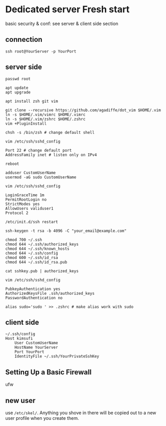 # Dedicated server Fresh start
basic security & conf: see server & client side section

## connection
```
ssh root@YourServer -p YourPort
```

## server side
```
passwd root
```
```
apt update
apt upgrade
```
```
apt install zsh git vim
```
```
git clone --recursive https://github.com/agadiffe/dot_vim $HOME/.vim
ln -s $HOME/.vim/vimrc $HOME/.vimrc
ln -s $HOME/.vim/zshrc $HOME/.zshrc
vim +PluginInstall
```
```
chsh -s /bin/zsh # change default shell
```
```
vim /etc/ssh/sshd_config

Port 22 # change default port  
AddressFamily inet # listen only on IPv4  
```
```
reboot
```
```
adduser CustomUserName
usermod -aG sudo CustomUserName
```
```
vim /etc/ssh/sshd_config

LoginGraceTime 1m  
PermitRootLogin no  
StrictModes yes  
AllowUsers validuser1  
Protocol 2  
```
```
/etc/init.d/ssh restart
```
```
ssh-keygen -t rsa -b 4096 -C "your_email@example.com"
```
```
chmod 700 ~/.ssh
chmod 644 ~/.ssh/authorized_keys
chmod 644 ~/.ssh/known_hosts
chmod 644 ~/.ssh/config
chmod 600 ~/.ssh/id_rsa
chmod 644 ~/.ssh/id_rsa.pub
```
```
cat sshkey.pub | authorized_keys
```
```
vim /etc/ssh/sshd_config

PubkeyAuthentication yes  
AuthorizedKeysFile .ssh/authorized_keys  
PasswordAuthentication no  
```
```
alias sudo='sudo ' >> .zshrc # make alias work with sudo
```

## client side
```
~/.ssh/config
Host kimsufi
	User CustomUserName
	HostName YourServer
	Port YourPort
	IdentityFile ~/.ssh/YourPrivateSshKey
```

## Setting Up a Basic Firewall
ufw

## new user
use ```/etc/skel/```. Anything you shove in there will be copied out to a new user profile when you create them.
